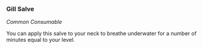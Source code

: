 ### Gill Salve
_Common Consumable_

You can apply this salve to your neck to breathe underwater for a number of minutes equal to your level.
